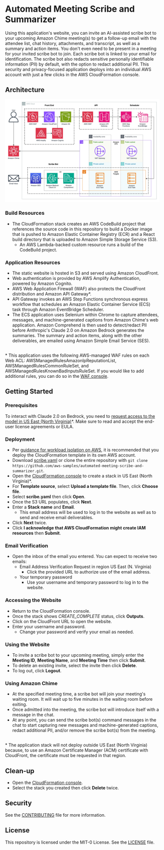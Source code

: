 
# Automated Meeting Scribe and Summarizer

Using this application's website, you can invite an AI-assisted scribe bot to your upcoming Amazon Chime meeting(s) to get a follow-up email with the attendee list, chat history, attachments, and transcript, as well as a summary and action items. You don't even need to be present in a meeting for your invited scribe bot to join. Each scribe bot is linked to your email for identification. The scribe bot also redacts sensitive personally identifiable information (PII) by default, with the option to redact additional PII. This security and privacy-focused application deploys into an individual AWS account with just a few clicks in the AWS CloudFormation console.

## Architecture

![Architecture Diagram](architecture.jpg)

### Build Resources 
- The CloudFormation stack creates an AWS CodeBuild project that references the source code in this repository to build a Docker image that is pushed to Amazon Elastic Container Registry (ECR) and a React build directory that is uploaded to Amazon Simple Storage Service (S3). 
    - An AWS Lambda-backed custom resource runs a build of the CodeBuild project.

### Application Resources
- The static website is hosted in S3 and served using Amazon CloudFront. 
- Web authentication is provided by AWS Amplify Authentication, powered by Amazon Cognito.
- AWS Web Application Firewall (WAF) also protects the CloudFront distribution and Amazon API Gateway*.
- API Gateway invokes an AWS Step Functions synchronous express workflow that schedules an Amazon Elastic Container Service (ECS) task through Amazon EventBridge Scheduler. 
- The ECS application uses Selenium within Chrome to capture attendees, messages, and machine-generated captions from Amazon Chime's web application. Amazon Comprehend is then used to detect/redact PII before Anthropic's Claude 2.0 on Amazon Bedrock generates the summaries. The summary and action items, along with the other deliverables, are emailed using Amazon Simple Email Service (SES).

<br>\* This application uses the following AWS-managed WAF rules on each Web ACL: AWSManagedRulesAmazonIpReputationList, AWSManagedRulesCommonRuleSet, and AWSManagedRulesKnownBadInputsRuleSet. If you would like to add additional rules, you can do so in the [WAF console](https://us-east-1.console.aws.amazon.com/wafv2/homev2?region=us-east-1#/).<br />

## Getting Started

### Prerequisites
To interact with Claude 2.0 on Bedrock, you need to [request access to the model in US East (North Virginia)](https://console.aws.amazon.com/bedrock/home?#/modelaccess)*. Make sure to read and accept the end-user license agreements or EULA.

### Deployment
- Per [guidance for workload isolation on AWS](https://aws.amazon.com/solutions/guidance/workload-isolation-on-aws/), it is recommended that you deploy the CloudFormation template in its own AWS account.
- Download [scribe.yaml](scribe.yaml) or clone the entire repository with `git clone https://github.com/aws-samples/automated-meeting-scribe-and-summarizer.git`.
- Open the [CloudFormation console](https://us-east-1.console.aws.amazon.com/cloudformation/home?region=us-east-1#/stacks/create) to create a stack in US East (North Virginia)*.
- For **Template source**, select **Upload a template file**. Then, click **Choose file**. 
- Select **scribe.yaml** then click **Open**. 
- Once the S3 URL populates, click **Next**. 
- Enter a **Stack name** and **Email**.
    - This email address will be used to log in to the website as well as to send and receive email deliverables. 
- Click **Next** twice. 
- Click **I acknowledge that AWS CloudFormation might create IAM resources** then **Submit**. 

### Email Verification
- Open the inbox of the email you entered. You can expect to receive two emails:
    - Email Address Verification Request in region US East (N. Virginia)
        - Click the provided URL to authorize use of the email address.
    - Your temporary password
        - Use your username and temporary password to log in to the website.

### Accessing the Website
- Return to the CloudFormation console. 
- Once the stack shows *CREATE_COMPLETE* status, click **Outputs**. 
- Click on the CloudFront URL to open the website. 
- Enter your username and password. 
    - Change your password and verify your email as needed.

### Using the Website
- To invite a scribe bot to your upcoming meeting, simply enter the **Meeting ID**, **Meeting Name**, and **Meeting Time** then click **Submit**. 
- To delete an existing invite, select the invite then click **Delete**.
- To log out, click **Logout**.

### Using Amazon Chime
- At the specified meeting time, a scribe bot will join your meeting's waiting room. It will wait up to five minutes in the waiting room before exiting.
- Once admitted into the meeting, the scribe bot will introduce itself with a message in the chat.
- At any point, you can send the scribe bot(s) command messages in the chat to start capturing new messages and machine-generated captions, redact additional PII, and/or remove the scribe bot(s) from the meeting.

<br>\* The application stack will not deploy outside US East (North Virginia) because, to use an Amazon Certificate Manager (ACM) certificate with CloudFront, the certificate must be requested in that region.<br />

## Clean-up
- Open the [CloudFormation console](https://us-east-1.console.aws.amazon.com/cloudformation/home?region=us-east-1#/stacks).
- Select the stack you created then click **Delete** twice.

## Security
See the [CONTRIBUTING](CONTRIBUTING) file for more information.

## License
This repository is licensed under the MIT-0 License. See the [LICENSE](LICENSE) file.
